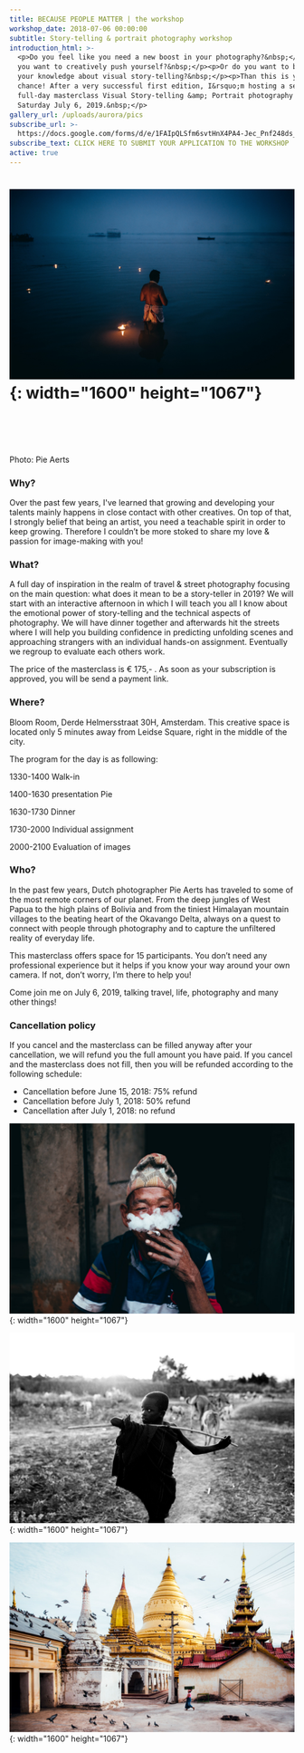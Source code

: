 ```yaml
---
title: BECAUSE PEOPLE MATTER | the workshop
workshop_date: 2018-07-06 00:00:00
subtitle: Story-telling & portrait photography workshop
introduction_html: >-
  <p>Do you feel like you need a new boost in your photography?&nbsp;</p><p>Do
  you want to creatively push yourself?&nbsp;</p><p>Or do you want to broaden
  your knowledge about visual story-telling?&nbsp;</p><p>Than this is your
  chance! After a very successful first edition, I&rsquo;m hosting a second
  full-day masterclass Visual Story-telling &amp; Portrait photography on
  Saturday July 6, 2019.&nbsp;</p>
gallery_url: /uploads/aurora/pics
subscribe_url: >-
  https://docs.google.com/forms/d/e/1FAIpQLSfm6svtHnX4PA4-Jec_Pnf248ds_VcfVK1SsgPj5YQncwrcVA/viewform?usp=sf_link
subscribe_text: CLICK HERE TO SUBMIT YOUR APPLICATION TO THE WORKSHOP
active: true
---
```


# ![](/uploads/2g2a0960a-2aaaa.jpg){: width="1600" height="1067"}

# &nbsp;

Photo: Pie Aerts

### Why?

Over the past few years, I've learned that growing and developing your talents mainly happens in close contact with other creatives. On top of that, I strongly belief that being an artist, you need a teachable spirit in order to keep growing. Therefore I couldn’t be more stoked to share my love & passion for image-making with you\!

### What?

A full day of inspiration in the realm of travel & street photography focusing on the main question: what does it mean to be a story-teller in 2019? We will start with an interactive afternoon in which I will teach you all I know about the emotional power of story-telling and the technical aspects of photography. We will have dinner together and afterwards hit the streets where I will help you building confidence in predicting unfolding scenes and approaching strangers with an individual hands-on assignment. Eventually we regroup to evaluate each others work.&nbsp;

The price of the masterclass is € 175,- . As soon as your subscription is approved, you will be send a payment link.

### Where?

Bloom Room, Derde Helmersstraat 30H, Amsterdam. This creative space is located only 5 minutes away from Leidse Square, right in the middle of the city.

The program for the day is as following:

1330-1400 Walk-in

1400-1630 presentation Pie&nbsp;

1630-1730 Dinner

1730-2000 Individual assignment&nbsp;

2000-2100 Evaluation of images

### Who?

In the past few years, Dutch photographer Pie Aerts has traveled to some of the most remote corners of our planet. From the deep jungles of West Papua to the high plains of Bolivia and from the tiniest Himalayan mountain villages to the beating heart of the Okavango Delta, always on a quest to connect with people through photography and to capture the unfiltered reality of everyday life.&nbsp;

This masterclass offers space for 15 participants. You don’t need any professional experience but it helps if you know your way around your own camera. If not, don’t worry, I’m there to help you\!&nbsp;

Come join me on July 6, 2019, talking travel, life, photography and many other things\!

### Cancellation policy

If you cancel and the masterclass can be filled anyway after your cancellation, we will refund you the full amount you have paid. If you cancel and the masterclass does not fill, then you will be refunded according to the following schedule:

* Cancellation before June 15, 2018: 75% refund
* Cancellation before July 1, 2018: 50% refund
* Cancellation after July 1, 2018: no refund

![](/uploads/2g2a3630.jpg){: width="1600" height="1067"}

![](/uploads/2g2a9720.jpg){: width="1600" height="1067"}

![](/uploads/2g2a5941aaaa.jpg){: width="1600" height="1067"}

&nbsp;

&nbsp;